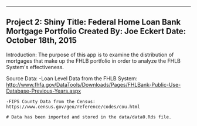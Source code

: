 -------------------------------------------------
Project 2: Shiny
Title: Federal Home Loan Bank Mortgage Portfolio
Created By: Joe Eckert
Date: October 18th, 2015
-------------------------------------------------

Introduction: The purpose of this app is to examine the distribution of mortgages that make up the FHLB portfolio in order to analyze the FHLB System's effectiveness.

Source Data:
	-Loan Level Data from the FHLB System: http://www.fhfa.gov/DataTools/Downloads/Pages/FHLBank-Public-Use-Database-Previous-Years.aspx

	-FIPS County Data from the Census: https://www.census.gov/geo/reference/codes/cou.html

	# Data has been imported and stored in the data/data0.Rds file.
